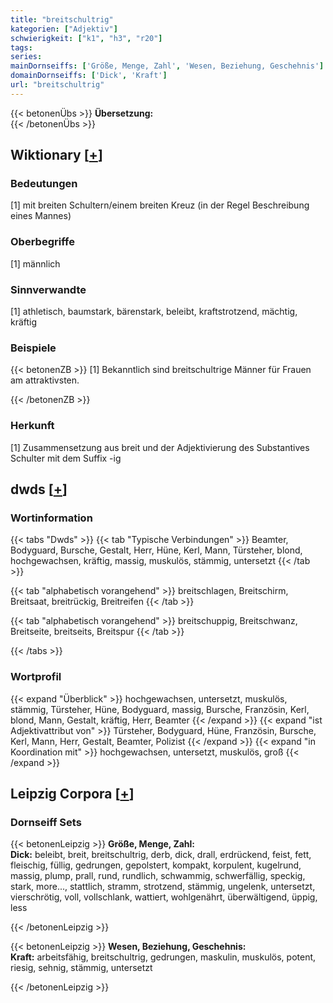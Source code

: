 ```yaml
---
title: "breitschultrig"
kategorien: ["Adjektiv"]
schwierigkeit: ["k1", "h3", "r20"]
tags:
series:
mainDornseiffs: ['Größe, Menge, Zahl', 'Wesen, Beziehung, Geschehnis']
domainDornseiffs: ['Dick', 'Kraft']
url: "breitschultrig"
---
```


{{< betonenÜbs >}}
**Übersetzung:**  
{{< /betonenÜbs >}}

## Wiktionary [[+](https://de.wiktionary.org/wiki/breitschultrig)]

### Bedeutungen
[1] mit breiten Schultern/einem breiten Kreuz (in der Regel Beschreibung eines Mannes)  

### Oberbegriffe
[1] männlich  

### Sinnverwandte
[1] athletisch, baumstark, bärenstark, beleibt, kraftstrotzend, mächtig, kräftig  

### Beispiele
{{< betonenZB >}}
[1] Bekanntlich sind breitschultrige Männer für Frauen am attraktivsten.  

{{< /betonenZB >}}
### Herkunft
[1] Zusammensetzung aus breit und der Adjektivierung des Substantives Schulter mit dem Suffix -ig  



## dwds [[+](https://www.dwds.de/wb/breitschultrig)]

### Wortinformation
{{< tabs "Dwds" >}}
{{< tab "Typische Verbindungen" >}}
Beamter, Bodyguard, Bursche, Gestalt, Herr, Hüne, Kerl, Mann, Türsteher, blond, hochgewachsen, kräftig, massig, muskulös, stämmig, untersetzt
{{< /tab >}}

{{< tab "alphabetisch vorangehend" >}}
breitschlagen, Breitschirm, Breitsaat, breitrückig, Breitreifen
{{< /tab >}}

{{< tab "alphabetisch vorangehend" >}}
breitschuppig, Breitschwanz, Breitseite, breitseits, Breitspur
{{< /tab >}}

{{< /tabs >}}

### Wortprofil
{{< expand "Überblick" >}} hochgewachsen, untersetzt, muskulös, stämmig, Türsteher, Hüne, Bodyguard, massig, Bursche, Französin, Kerl, blond, Mann, Gestalt, kräftig, Herr, Beamter {{< /expand >}}
{{< expand "ist Adjektivattribut von" >}} Türsteher, Bodyguard, Hüne, Französin, Bursche, Kerl, Mann, Herr, Gestalt, Beamter, Polizist {{< /expand >}}
{{< expand "in Koordination mit" >}} hochgewachsen, untersetzt, muskulös, groß {{< /expand >}}

## Leipzig Corpora [[+](https://corpora.uni-leipzig.de/en/res?word=breitschultrig&corpusId=deu_newscrawl-public_2018)]

### Dornseiff Sets
{{< betonenLeipzig >}}
**Größe, Menge, Zahl:**  
**Dick:** beleibt, breit, breitschultrig, derb, dick, drall, erdrückend, feist, fett, fleischig, füllig, gedrungen, gepolstert, kompakt, korpulent, kugelrund, massig, plump, prall, rund, rundlich, schwammig, schwerfällig, speckig, stark, more..., stattlich, stramm, strotzend, stämmig, ungelenk, untersetzt, vierschrötig, voll, vollschlank, wattiert, wohlgenährt, überwältigend, üppig, less  

{{< /betonenLeipzig >}}


{{< betonenLeipzig >}}
**Wesen, Beziehung, Geschehnis:**  
**Kraft:** arbeitsfähig, breitschultrig, gedrungen, maskulin, muskulös, potent, riesig, sehnig, stämmig, untersetzt  

{{< /betonenLeipzig >}}
